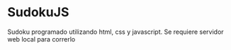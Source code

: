 # SudokuJS
Sudoku programado utilizando html, css y javascript.
Se requiere servidor web local para correrlo
